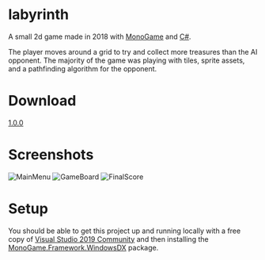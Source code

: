 # labyrinth
A small 2d game made in 2018 with [MonoGame](https://www.monogame.net/) and [C#](https://docs.microsoft.com/en-us/dotnet/csharp/).

The player moves around a grid to try and collect more treasures than the AI opponent. The majority of the game was playing with tiles, sprite assets, and a pathfinding algorithm for the opponent.

# Download
[1.0.0](https://github.com/eander01/labyrinth/releases/download/1.0.0/Labyrinth.zip)

# Screenshots
![MainMenu](https://user-images.githubusercontent.com/6598248/129218536-6036c2bb-e9de-44d3-bddb-32c472a29646.png)
![GameBoard](https://user-images.githubusercontent.com/6598248/129218535-6d922a7d-4cf0-492e-8e05-f3b78f567c96.png)
![FinalScore](https://user-images.githubusercontent.com/6598248/129218531-95bf767f-174f-4734-b4a7-f72e18b03868.png)

# Setup
You should be able to get this project up and running locally with a free copy of [Visual Studio 2019 Community](https://visualstudio.microsoft.com/vs/community/) and then installing the [MonoGame.Framework.WindowsDX](https://www.nuget.org/packages/MonoGame.Framework.WindowsDX/) package.



